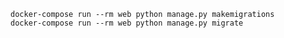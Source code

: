 
	docker-compose run --rm web python manage.py makemigrations
	docker-compose run --rm web python manage.py migrate

